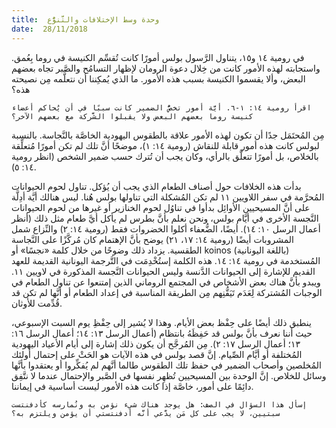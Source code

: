```yaml
---
title:  وحدة وسط الإختلافات والتَّنوُّع
date:  28/11/2018
---
```


في رومية ١٤ و١٥، يتناول الرَّسول بولس أمورًا كانت تُقسِّم الكنيسة في روما بِعُمق. واستجابته لهذه الأمور كانت من خِلال دعوة الرومان لإظهار التسامُح والصَّبر تجاه بعضهم البعض، وألا يقسموا الكنيسة بسبب هذه الأمور. ما الذي يُمكِننا أن نتعلَّمه مِن نصيحته هذه؟

`اقرأ رومية ١٤: ١-٦. أيَّة أمور تخصُّ الضمير كانت سببًا في أن يُحاكم أعضاء كنيسة روما بعضهم البعض ولا يقبلوا الشَّركة مع بعضهم الآخر؟`

مِن المُحتَمَل جدًا أن تكون لهذه الأمور علاقة بالطقوس اليهودية الخاصَّة بالنَّجاسة. بالنسبة لبولس كانت هذه أمور قابلة للنقاش (رومية ١٤: ١)، موضحًا أنَّ تلك لم تكن أمورًا مُتعلِّقة بالخلاص، بل أمورًا تتعلَّق بالرأي، وكان يجب أن تُترك حسب ضمير الشخص (انظر رومية ١٤: ٥).

بدأت هذه الخلافات حول أصناف الطعام الذي يجب أن يُؤكل. تناول لحوم الحيوانات المُحرَّمة في سفر اللاويين ١١ لم تكن المُشكلة التي تناولها بولس هُنا. ليس هنالك أيَّة أدِلَّة على أنَّ المسيحيين الأوائِل بدأوا في تناوُل لحوم الخنازير أو غيرها من لحوم الحيوانات النَّجسة الأخرى في أيَّام بولس، ونحن نعلم بأنَّ بطرس لم يأكل أيَّ طعام مثل ذلك (أنظر أعمال الرسل ١٠: ١٤). أيضًا، الضُّعفاء أكلوا الخضروات فقط (رومية ١٤: ٢) والنِّزاع شمل المشروبات أيضًا (رومية ١٤: ١٧، ٢١) يوضح بأنَّ الإهتمام كان مُركَّزًا على النَّجاسة الطقسية. يزداد ذلك وضوحًا من خلال كلمة «نجسًا» أو koinos (باللغة اليونانية) المُستخدمة في رومية ١٤: ١٤. هذه الكلمة إستُخْدِمَت في التَّرجمة اليونانية القديمة للعهد القديم للإشارة إلى الحيوانات الدَّنسة وليس الحيوانات النَّجسة المذكورة في لاويين ١١. ويبدو بأنَّ هناك بعض الأشخاص في المجتمع الروماني الذين إمتنعوا عن تناول الطعام في الوجبات المُشتركة لِعَدَم تَيَقُّنِهم مِن الطريقة المناسبة في إعداد الطعام أو أنَّها لم تكن قد قُدِّمت للأوثان.

ينطبق ذلك أيضًا على حِفْظ بعض الأيام. وهذا لا يُشير إلى حِفْظِ يوم السبت الإسبوعي، حيث أننا نعرف بأنَّ بولس قد حَفِظَهُ بانتظام (أعمال الرسل ١٣: ١٤؛ أعمال الرسل ١٦: ١٣؛ أعمال الرسل ١٧: ٢). مِن المُرجَّح أن يكون ذلك إشارة إلى أيام الأعياد اليهودية المُختلفة أو أيَّام الصِّيام. إنَّ قصد بولس في هذه الآيات هو الحَثْ على إحتمال أولئك المُخلصين وأصحاب الضمير في حفظ تلك الطقوس طالما أنَّهم لم يُفكِّروا أو يعتقدوا بأنَّها وسائل للخلاص. إنَّ الوحدة بين المسيحيين تُظهِر نفسها في الصَّبر والإحتمال عندما لا نتَّفِق دائِمًا على أمور، خاصَّة إذا كانت هذه الأمور ليست أساسية في إيماننا.

`إسأل هذا السؤال في الصف: هل يوجد هناك شيء نؤمن به ونُمارسه كأدفنتست سبتيين، لا يجب على كل مَن يدَّعي أنَّه أدفنتستي أن يؤمن ويلتزم به؟`